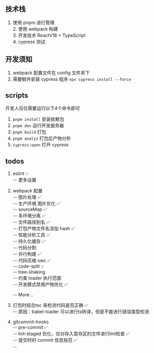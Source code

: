 
## 技术栈
  1. 使用 pnpm 进行管理  
	2. 使用 webpack 构建  
	3. 开发技术 ReactV18 + TypeScript  
	4. cypress 测试

## 开发须知
1. webpack 配置文件在 config 文件夹下
2. 需要额外安装 cypress 程序 `npx cypress install --force`

## scripts
开发人员仅需要运行以下4个命令即可
1. `pnpm install` 安装依赖包
2. `pnpm dev` 运行开发服务器
3. `pnpm build` 打包
4. `pnpm analyz` 打包后产物分析
5. `cypress:open` 打开 cypress
	 <!-- `pnpm test` 分为e2e 和 单元测试 -->

## todos
1. eslint 💡  
	-- 更多设置
2. webpack 配置  
	-- 图片处理 ✅  
	-- 生产环境 图片优化 ✅  
	-- sourceMap ✅  
	-- 多环境分离 ✅  
	-- 文件路径别名 ✅  
	-- 打包产物文件名添加 hash ✅  
	-- 性能分析工具 ✅  
	-- 持久化缓存 ✅  
	-- 代码分割  
	-- 并行构建 ✅  
	-- 代码压缩 swc ✅  
	-- code-split 💡  
	-- tree-shaking  
	-- 约束 loader 执行范围  
	-- 开发模式禁用产物优化 ✅  

	-- More...  
3. 打包时结合tsc 来检测代码是否正确 ✅  
	-- 原因：babel-loader 可以进行ts转译，但是不能进行错误类型检测  
5. gitcommit-hooks  
	-- pre-commit ✅  
	-- lint-staged 优化，仅对存入暂存区的文件进行lint检查 ✅  
	-- 提交时的 commit 信息规范 ✅  
...